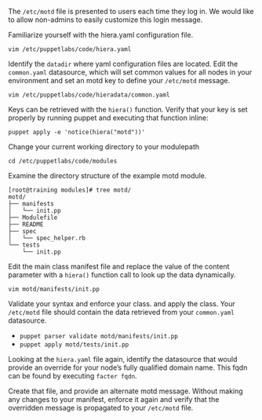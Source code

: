 The `/etc/motd` file is presented to users each time they log in. We would like to allow non-admins to easily customize this login message.

Familiarize yourself with the hiera.yaml configuration file.

`vim /etc/puppetlabs/code/hiera.yaml`

Identify the `datadir` where yaml configuration files are located. Edit the `common.yaml` datasource, which will set common values for all nodes in your environment and set an motd key to define your `/etc/motd` message.

`vim /etc/puppetlabs/code/hieradata/common.yaml`

Keys can be retrieved with the `hiera()` function. Verify that your key is set properly by running puppet and executing that function inline:

`puppet apply -e 'notice(hiera("motd"))'`

Change your current working directory to your modulepath

`cd /etc/puppetlabs/code/modules`

Examine the directory structure of the example motd module.

    [root@training modules]# tree motd/
    motd/
    ├── manifests
    │   └── init.pp
    ├── Modulefile
    ├── README
    ├── spec
    │   └── spec_helper.rb
    └── tests
        └── init.pp

Edit the main class manifest file and replace the value of the content parameter with a `hiera()` function call to look up the data dynamically.

`vim motd/manifests/init.pp`

Validate your syntax and enforce your class. and apply the class. Your `/etc/motd` file should contain the data retrieved from your `common.yaml` datasource.

*   `puppet parser validate motd/manifests/init.pp`
*   `puppet apply motd/tests/init.pp`

Looking at the `hiera.yaml` file again, identify the datasource that would provide an override for your node’s fully qualified domain name. This fqdn can be found by executing `facter fqdn`.

Create that file, and provide an alternate motd message. Without making any changes to your manifest, enforce it again and verify that the overridden message is propagated to your `/etc/motd` file.
